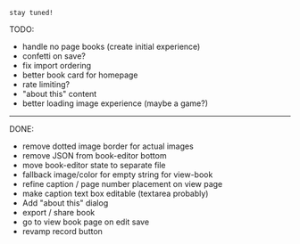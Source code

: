 `stay tuned!`

TODO:

- handle no page books (create initial experience)
- confetti on save?
- fix import ordering
- better book card for homepage
- rate limiting?
- "about this" content
- better loading image experience (maybe a game?)

---

DONE:

- remove dotted image border for actual images
- remove JSON from book-editor bottom
- move book-editor state to separate file
- fallback image/color for empty string for view-book
- refine caption / page number placement on view page
- make caption text box editable (textarea probably)
- Add "about this" dialog
- export / share book
- go to view book page on edit save
- revamp record button
